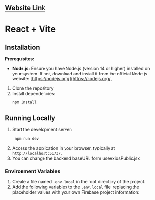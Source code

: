 ## [Website Link](https://my-task-bdd2b.web.app/)

# React + Vite


## Installation

**Prerequisites:**

- **Node.js:** Ensure you have Node.js (version 14 or higher) installed on your system. If not, download and install it from the official Node.js website: [https://nodejs.org/](https://nodejs.org/)

1. Clone the repository
2. Install dependencies:
   ```bash
   npm install
   ```

## Running Locally

1. Start the development server:
   ```bash
    npm run dev
   ```
2. Access the application in your browser, typically at `http://localhost:5173/`.
3. You can change the backend baseURL form useAxiosPublic.jsx


### Environment Variables

1. Create a file named `.env.local` in the root directory of the project.
2. Add the following variables to the `.env.local` file, replacing the placeholder values with your own Firebase project information:
